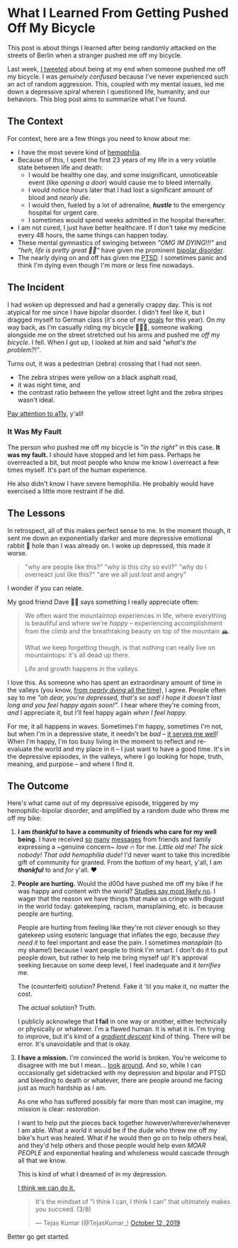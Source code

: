 # What I Learned From Getting Pushed Off My Bicycle

This post is about things I learned after being randomly attacked on the streets of Berlin when a stranger pushed me off my bicycle.

Last week, [I tweeted](https://twitter.com/TejasKumar_/status/1214970326695710721) about being at my end when someone
pushed me off my bicycle. I was _genuinely confused_ because I've never experienced such an act of random aggression.
This, coupled with my mental issues, led me down a depressive spiral wherein I questioned life, humanity, and our
behaviors. This blog post aims to summarize what I've found.

## The Context

For context, here are a few things you need to know about me:

- I have the most severe kind of [hemophilia](https://www.youtube.com/watch?v=BoXBuJSURTI).
- Because of this, I spent the first 23 years of my life in a very volatile state between life and death:
  - I would be healthy one day, and some insignificant, unnoticeable event (like _opening a door_) would cause me to
    bleed internally.
  - I would notice hours later that I had lost a significant amount of blood and _nearly die_.
  - I would then, fueled by a lot of adrenaline, **_hustle_** to the emergency hospital for urgent care.
  - I sometimes would spend weeks admitted in the hospital thereafter.
- I am not cured, I just have better healthcare. If I don't take my medicine every 48 hours, the same things can happen
  today.
- These mental gymnastics of swinging between _"OMG IM DYING!!!"_ and _"heh, life is pretty great 👍🏾"_ have given me
  prominent [bipolar disorder](https://en.wikipedia.org/wiki/Bipolar_disorder).
- The nearly dying on and off has given me
  [PTSD](https://www.mayoclinic.org/diseases-conditions/post-traumatic-stress-disorder/symptoms-causes/syc-20355967). I
  sometimes panic and think I'm dying even though I'm more or less fine nowadays.

## The Incident

I had woken up depressed and had a generally crappy day. This is not atypical for me since I have bipolar disorder. I
didn't feel like it, but I dragged myself to German class (it's one of my
[goals](https://twitter.com/TejasKumar_/status/1212085975050047490) for this year). On my way back, as I'm casually
riding my bicycle 🚴🏾‍♂️, someone walking alongside me on the street stretched out his arms and pushed me _off my bicycle_.
I fell. When I got up, I looked at him and said _"what's the problem?!"_.

Turns out, it was a pedestrian (zebra) crossing that I had not seen.

- The zebra stripes were yellow on a black asphalt road,
- it was night time, and
- the contrast ratio between the yellow street light and the zebra stripes wasn't ideal.

[Pay attention to a11y](https://www.youtube.com/watch?v=04DOp1F9Od4), y'all!

### It Was My Fault

The person who pushed me off my bicycle is _"in the right"_ in this case. **It was my fault.** I should have stopped and
let him pass. Perhaps he overreacted a bit, but most people who know me know I overreact a few times myself. It's part
of the human experience.

He also didn't know I have severe hemophilia. He probably would have exercised a little more restraint if he did.

## The Lessons

In retrospect, all of this makes perfect sense to me. In the moment though, it sent me down an exponentially darker and
more depressive emotional rabbit 🐇 hole than I was already on. I woke up depressed, this made it worse.

> "why are people like this?" "why is this city so evil?" "why do I overreact just like this?" "are we all just lost and
> angry"

I wonder if you can relate.

My good friend Dave 🧔🏻 says something I really appreciate often:

> We often want the mountaintop experiences in life, where everything is beautiful and where we're _happy_ –
> experiencing accomplishment from the climb and the breathtaking beauty on top of the mountain 🏔.
>
> What we keep forgetting though, is that nothing can really live on mountaintops: it's all dead up there.
>
> Life and growth happens in the valleys.

I love this. As someone who has spent an extraordinary amount of time in the valleys (you know,
[from _nearly dying_ all the time](#the-context)), I agree. People often say to me _"oh dear, you're depressed, that's
so sad! I hope it doesn't last long and you feel happy again soon!"_. I hear where they're coming from, _and_ I
appreciate it, but I'll feel happy again _when I feel happy_.

For me, it all happens in waves. Sometimes I'm happy, sometimes I'm not, but when I'm in a depressive state, it needn't
be _bad_ – [it serves me well](https://www.youtube.com/watch?v=TUIcTl9Hto4&t=8m40s)! When I'm happy, I'm too busy living
in the moment to reflect and re-evaluate the world and my place in it – I just want to have a good time. It's in the
depressive episodes, in the valleys, where I go looking for hope, truth, meaning, and purpose – and where I find it.

## The Outcome

Here's what came out of my depressive episode, triggered by my hemophilic-bipolar disorder, and amplified by a random
dude who threw me off my bike:

1. **I am _thankful_ to have a community of friends who care for my well being.** I have received
   [so](https://twitter.com/gethackteam/status/1215170952876756992)
   [many](https://twitter.com/hdjirdeh/status/1215004323253555206)
   [messages](https://twitter.com/manjula_dube/status/1214997686102810624) from friends and family expressing a ~genuine
   concern~ _love_ 🔥 for me. _Little old me! The sick nobody! That odd hemophilia dude!_ I'd never want to take this
   incredible gift of community for granted. From the bottom of my heart, y'all, I am **_thankful_** to and _for_ y'all.
   ❤️

2. **People are hurting.** Would the d00d have pushed me off my bike if he was happy and content with the world?
   [Studies say most likely no](https://www.ncbi.nlm.nih.gov/pubmed/29279219). I wager that the reason we have things
   that make us cringe with disgust in the world today: gatekeeping, racism, mansplaining, etc. is because people are
   hurting.

   People are hurting from feeling like they're not _clever_ enough so they gatekeep using esoteric language that
   inflates the ego, because _they need it_ to feel important and ease the pain. I sometimes _mansplain_ (to my shame!)
   because I want people to think I'm smart. I don't do it to put people down, but rather to help me bring myself up!
   It's approval seeking because on some deep level, I feel inadequate and it _terrifies_ me.

   The (counterfeit) solution? Pretend. Fake it 'til you make it, no matter the cost.

   The _actual_ solution? Truth.

   I publicly acknowlege that **I fail** in one way or another, either technically or physically or whatever. I'm a
   flawed human. It is what it is. I'm trying to improve, but it's kind of a
   _[gradient descent](https://ml-cheatsheet.readthedocs.io/en/latest/gradient_descent.html)_ kind of thing. There will
   be error. It's unavoidable and that is okay.

3. **I have a mission.** I'm convinced the world is broken. You're welcome to disagree with me but I mean...
   [look](https://twitter.com/Silvie_Reichert/status/1216822288076681220)
   [around](https://twitter.com/chrstnplcnnn/status/1216376212823724033). And so, while I can occasionally get
   sidetracked with my depression and bipolar and PTSD and bleeding to death or whatever, there are people around me
   facing just as much hardship as I am.

   As one who has suffered possibly far more than most can imagine, my mission is clear: _restoration_.

   I want to help put the pieces back together however/wherever/whenever I am able. What a world it would be if the dude
   who threw me off my bike's hurt was healed. What if he would then go on to help others heal, and they'd help others
   and those people would help even _MOAR PEOPLE_ and exponential healing and wholeness would cascade through all that
   we know.

   This is kind of what I dreamed of in my depression.

   [I think we can do it.](https://twitter.com/TejasKumar_/status/1183038225717313538)

   <blockquote class="twitter-tweet"><p lang="en" dir="ltr">It&#39;s the mindset of &quot;I think I can, I think I can&quot; that ultimately makes you succeed. (3/8)</p>&mdash; Tejas Kumar (@TejasKumar_) <a href="https://twitter.com/TejasKumar_/status/1183038225717313538?ref_src=twsrc%5Etfw">October 12, 2019</a></blockquote> <script async src="https://platform.twitter.com/widgets.js" charset="utf-8"></script>

Better go get started.
